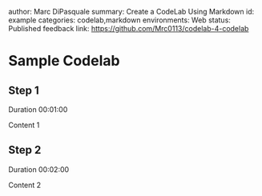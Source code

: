author: Marc DiPasquale
summary: Create a CodeLab Using Markdown
id: example
categories: codelab,markdown
environments: Web
status: Published
feedback link: https://github.com/Mrc0113/codelab-4-codelab

# Sample Codelab

## Step 1

Duration 00:01:00

Content 1

## Step 2

Duration 00:02:00

Content 2

